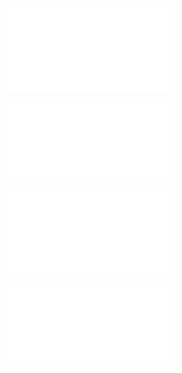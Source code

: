 ![@](steps/prompt.b49822d8.md)

![@](steps/file.d06b4d5d.md)

![@](steps/file.003a88ae.md)

![@](steps/response.76446056.md)